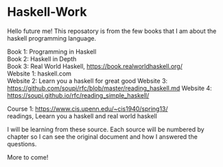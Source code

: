 # Haskell-Work

Hello future me! This reposatory is from the few books that I am about the haskell programming language. 

Book 1: Programming in Haskell  
Book 2: Haskell in Depth  
Book 3: Real World Haskell, https://book.realworldhaskell.org/  
Website 1: haskell.com  
Website 2: Learn you a haskell for great good 
Website 3: https://github.com/soupi/rfc/blob/master/reading_haskell.md
Website 4: https://soupi.github.io/rfc/reading_simple_haskell/

Course 1: https://www.cis.upenn.edu/~cis1940/spring13/  
readings, Leearn you a haskell and real world haskell 

I will be learning from these source. Each source will be numbered by chapter so I can see the original document and how I answered the questions. 

More to come!
